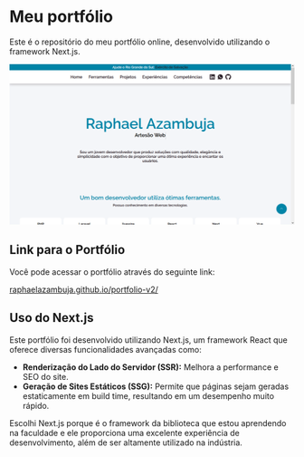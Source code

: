 # Meu portfólio

Este é o repositório do meu portfólio online, desenvolvido utilizando o framework Next.js.

![](./readme-images/image.png)

## Link para o Portfólio

Você pode acessar o portfólio através do seguinte link:

[raphaelazambuja.github.io/portfolio-v2/](https://raphaelazambuja.github.io/portfolio-v2/)

## Uso do Next.js

Este portfólio foi desenvolvido utilizando Next.js, um framework React que oferece diversas funcionalidades avançadas como:

- **Renderização do Lado do Servidor (SSR):** Melhora a performance e SEO do site.
- **Geração de Sites Estáticos (SSG):** Permite que páginas sejam geradas estaticamente em build time, resultando em um desempenho muito rápido.

Escolhi Next.js porque é o framework da biblioteca que estou aprendendo na faculdade e ele proporciona uma excelente experiência de desenvolvimento, além de ser altamente utilizado na indústria.
